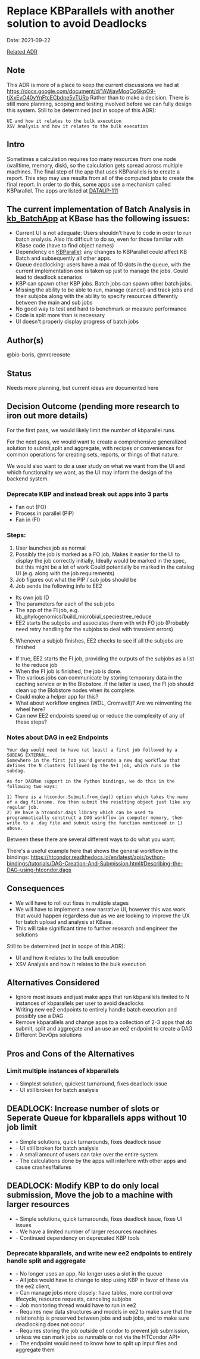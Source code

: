 # Replace KBParallels with another solution to avoid Deadlocks

Date: 2021-09-22

[Related ADR](https://github.com/kbase/execution_engine2/blob/develop/docs/adrs/rework-batch-analysis-architecture.md)

## Note
This ADR is more of a place to keep the current discussions we had at https://docs.google.com/document/d/1AWjayMoqCoGkpO9-tjXxEvO40yYnFtcECbdne5vTURo
Rather than to make a decision. There is still more planning, scoping and testing involved before we can fully design this system.
Still to be determined (not in scope of this ADR):

    UI and how it relates to the bulk execution
    XSV Analysis and how it relates to the bulk execution


## Intro
Sometimes a calculation requires too many resources from one node (walltime, memory, disk), so the calculation gets spread across multiple machines.
The final step of the app that uses KBParallels is to create a report. This step may use results from all of the computed jobs to create the final report.
In order to do this, some apps use a mechanism called KBParallel. The apps are listed at [DATAUP-111](https://kbase-jira.atlassian.net/browse/DATAUP-111)

## The current implementation of Batch Analysis in [kb_BatchApp](https://github.com/kbaseapps/kb_BatchApp) at KBase has the following issues:

* Current UI is not adequate: Users shouldn’t have to code in order to run batch analysis. Also it’s difficult to do so, even for those familiar with KBase code (have to find object names)
* Dependency on [KBParallel](https://github.com/kbaseapps/KBParallel): any changes to KBParallel could affect KB Batch and subsequently all other apps. 
* Queue deadlocking: users have a max of 10 slots in the queue, with the current implementation one is taken up just to manage the jobs. Could lead to deadlock scenarios
* KBP can spawn other KBP jobs. Batch jobs can spawn other batch jobs. 
* Missing the ability to be able to run, manage (cancel) and track jobs and their subjobs along with the ability to specify resources differently between the main and sub jobs
* No good way to test and hard to benchmark or measure performance 
* Code is split more than is necessary
* UI doesn't properly display progress of batch jobs

## Author(s)

@bio-boris, @mrcreosote

## Status
Needs more planning, but current ideas are documented here


## Decision Outcome (pending more research to iron out more details)

For the first pass, we would likely limit the number of kbparallel runs.

For the next pass, we would want to create a comprehensive generalized solution to submit,split and aggregate, with recipes or conveniences for common operations for creating sets, reports, or things of that nature.

We would also want to do a user study on what we want from the UI and which functionality we want, as the UI may inform the design of the backend system.


### Deprecate KBP and instead break out apps into 3 parts

* Fan out (FO)
* Process in parallel (PIP)
* Fan in (FI)


### Steps:
1. User launches job as normal
2. Possibly the job is marked as a FO job, Makes it easier for the UI to display the job correctly initially, Ideally would be marked in the spec, but this might be a lot of work Could potentially be marked in the catalog UI (e.g. along with the job requirements) 
3. Job figures out what the PIP / sub jobs should be
4. Job sends the following info to EE2
* Its own job ID
* The parameters for each of the sub jobs
* The app of the FI job, e.g. kb_phylogenomics/build_microbial_speciestree_reduce
* EE2 starts the subjobs and associates them with with FO job (Probably need retry handling for the subjobs to deal with transient errors)
5. Whenever a subjob finishes, EE2 checks to see if all the subjobs are finished
* If true, EE2 starts the FI job, providing the outputs of the subjobs as a list to the reduce job
* When the FI job is finished, the job is done.
* The various jobs can communicate by storing temporary data in the caching service or in the Blobstore. If the latter is used, the FI job should clean up the Blobstore nodes when its complete.
* Could make a helper app for this?
* What about workflow engines (WDL, Cromwell)? Are we reinventing the wheel here?
* Can new EE2 endpoints speed up or reduce the complexity of any of these steps?

### Notes about DAG in ee2 Endpoints
```
Your dag would need to have (at least) a first job followed by a SUBDAG EXTERNAL.
Somewhere in the first job you'd generate a new dag workflow that
defines the N clusters followed by the N+1 job, which runs in the
subdag.

As for DAGMan support in the Python bindings, we do this in the
following two ways:

1) There is a htcondor.Submit.from_dag() option which takes the name
of a dag filename. You then submit the resulting object just like any
regular job.
2) We have a htcondor.dags library which can be used to
programmatically construct a DAG workflow in computer memory, then
write to a .dag file and submit using the function mentioned in 1)
above.
```

Between these there are several different ways to do what you want.

There's a useful example here that shows the general workflow in the
bindings: https://htcondor.readthedocs.io/en/latest/apis/python-bindings/tutorials/DAG-Creation-And-Submission.html#Describing-the-DAG-using-htcondor.dags

## Consequences

* We will have to roll out fixes in multiple stages
* We will have to implement a new narrative UI, however this was work that would happen regardless due as we are looking to improve the UX for batch upload and analysis at KBase. 
* This will take significant time to further research and engineer the solutions

Still to be determined (not in scope of this ADR): 
* UI and how it relates to the bulk execution
* XSV Analysis and how it relates to the bulk execution

## Alternatives Considered

* Ignore most issues and just make apps that run kbparallels limited to N instances of kbparallels per user to avoid deadlocks
* Writing new ee2 endpoints to entirely handle batch execution and possibly use a DAG
* Remove kbparallels and change apps to a collection of 2-3 apps that do submit, split and aggregate and an use an ee2 endpoint to create a DAG
* Different DevOps solutions


## Pros and Cons of the Alternatives

### Limit multiple instances of kbparallels

* `+` Simplest solution, quickest turnaround, fixes deadlock issue
* `-` UI still broken for batch analysis

## DEADLOCK: Increase number of slots or Seperate Queue for kbparallels apps without 10 job limit
* `+` Simple solutions, quick turnarounds, fixes deadlock issue
* `-` UI still broken for batch analysis 
* `-` A small amount of users can take over the entire system
* `-` The calculations done by the apps will interfere with other apps and cause crashes/failures

## DEADLOCK: Modify KBP to do only local submission, Move the job to a machine with larger resources
* `+` Simple solutions, quick turnarounds, fixes deadlock issue, fixes UI issues
 * `-` We have a limited number of larger resources machines
* `-` Continued dependency on deprecated KBP tools

### Deprecate kbparallels, and write new ee2 endpoints to entirely handle split and aggregate
* `+` No longer uses an app, No longer uses a slot in the queue
* `-` All jobs would have to change to stop using KBP in favor of these via the ee2 client,
* `+` Can manage jobs more closely: have tables, more control over lifecycle, resource requests, canceling subjobs
* `-` Job monitoring thread would have to run in ee2
* `-`  Requires new data structures and models in ee2 to make sure that the relationship is preserved between jobs and sub jobs, and to make sure deadlocking does not occur
* `-` Requires storing the job outside of condor to prevent job submission, unless we can mark jobs as runnable or not via the HTCondor API* 
* `-` The endpoint would need to know how to split up input files and aggregate them
